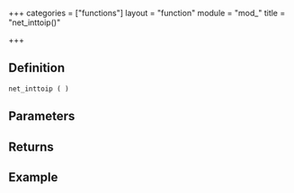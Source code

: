 +++
categories = ["functions"]
layout = "function"
module = "mod_"
title = "net_inttoip()"

+++

## Definition

    net_inttoip ( )

## Parameters

## Returns

## Example
